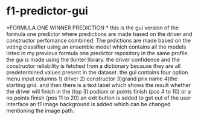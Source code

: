 # f1-predictor-gui
*FORMULA ONE WINNER PREDICTION * 
this is the gui version of the formula one predictor where predictions are made based on the driver and constructor perfomance combined.
The prdictions are made based on the voting classifier using an ensemble model which contains all the models listed in my previous formula one predictor repository in the same profile.
the gui is made using the tkinter library.
the driver confidence and the constructor reliability is fetched from a dictionary because they are all predetermined values present in the dataset.
the gui contains four option menu input columns 1) driver 2) constructor 3)grand prix name 4)the starting grid.
and then there is a text label which shows the result whether the driver will finish in the (top 3) podium or points finish (pos 4 to 10) or a no points finish (pos 11 to 20)
an exit button is added to get out of the user interface
an f1 image background is added which can be changed mentioning the image path.
